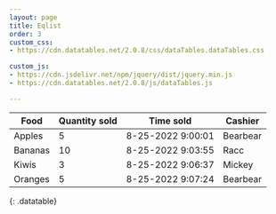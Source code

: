 ```yaml
---
layout: page
title: Eqlist
order: 3
custom_css:
- https://cdn.datatables.net/2.0.8/css/dataTables.dataTables.css

custom_js:
- https://cdn.jsdelivr.net/npm/jquery/dist/jquery.min.js
- https://cdn.datatables.net/2.0.8/js/dataTables.js

---
```


<script>
	$(document).ready( function () {
		$('table.datatable').DataTable({
			paging: false		
		});
	});
</script> 

Food    | Quantity sold | Time sold         | Cashier
------- | ------------- | ----------------- | -----------
Apples  |   5           | 8-25-2022 9:00:01 | Bearbear
Bananas |   10          | 8-25-2022 9:03:55 | Racc
Kiwis   |   3           | 8-25-2022 9:06:37 | Mickey
Oranges |   5           | 8-25-2022 9:07:24 | Bearbear
{: .datatable}